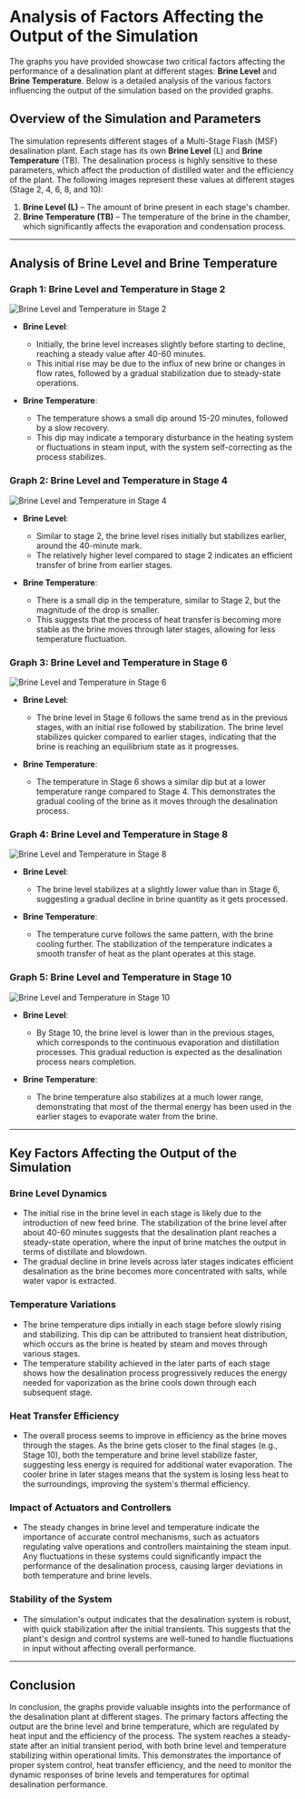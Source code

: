 
# Analysis of Factors Affecting the Output of the Simulation

The graphs you have provided showcase two critical factors affecting the performance of a desalination plant at different stages: **Brine Level** and **Brine Temperature**. Below is a detailed analysis of the various factors influencing the output of the simulation based on the provided graphs.

## Overview of the Simulation and Parameters

The simulation represents different stages of a Multi-Stage Flash (MSF) desalination plant. Each stage has its own **Brine Level** (L) and **Brine Temperature** (TB). The desalination process is highly sensitive to these parameters, which affect the production of distilled water and the efficiency of the plant. The following images represent these values at different stages (Stage 2, 4, 6, 8, and 10):

1. **Brine Level (L)** – The amount of brine present in each stage's chamber.
2. **Brine Temperature (TB)** – The temperature of the brine in the chamber, which significantly affects the evaporation and condensation process.

---

## Analysis of Brine Level and Brine Temperature

### Graph 1: Brine Level and Temperature in Stage 2
![Brine Level and Temperature in Stage 2](file-wtg5e8GuA3TxZiehsWSSjPTD)

- **Brine Level**: 
  - Initially, the brine level increases slightly before starting to decline, reaching a steady value after 40-60 minutes.
  - This initial rise may be due to the influx of new brine or changes in flow rates, followed by a gradual stabilization due to steady-state operations.
  
- **Brine Temperature**: 
  - The temperature shows a small dip around 15-20 minutes, followed by a slow recovery.
  - This dip may indicate a temporary disturbance in the heating system or fluctuations in steam input, with the system self-correcting as the process stabilizes.

### Graph 2: Brine Level and Temperature in Stage 4
![Brine Level and Temperature in Stage 4](file-StVqlrhIaTj4oN4GtXIDUXd7)

- **Brine Level**:
  - Similar to stage 2, the brine level rises initially but stabilizes earlier, around the 40-minute mark.
  - The relatively higher level compared to stage 2 indicates an efficient transfer of brine from earlier stages.

- **Brine Temperature**:
  - There is a small dip in the temperature, similar to Stage 2, but the magnitude of the drop is smaller. 
  - This suggests that the process of heat transfer is becoming more stable as the brine moves through later stages, allowing for less temperature fluctuation.

### Graph 3: Brine Level and Temperature in Stage 6
![Brine Level and Temperature in Stage 6](file-rdcqIEVSo48eUvIHayuux7f4)

- **Brine Level**:
  - The brine level in Stage 6 follows the same trend as in the previous stages, with an initial rise followed by stabilization. The brine level stabilizes quicker compared to earlier stages, indicating that the brine is reaching an equilibrium state as it progresses.
  
- **Brine Temperature**:
  - The temperature in Stage 6 shows a similar dip but at a lower temperature range compared to Stage 4. This demonstrates the gradual cooling of the brine as it moves through the desalination process.

### Graph 4: Brine Level and Temperature in Stage 8
![Brine Level and Temperature in Stage 8](file-unjsJacDkQjVIVf3bdjfc0mw)

- **Brine Level**:
  - The brine level stabilizes at a slightly lower value than in Stage 6, suggesting a gradual decline in brine quantity as it gets processed.

- **Brine Temperature**:
  - The temperature curve follows the same pattern, with the brine cooling further. The stabilization of the temperature indicates a smooth transfer of heat as the plant operates at this stage.

### Graph 5: Brine Level and Temperature in Stage 10
![Brine Level and Temperature in Stage 10](file-OeEfdOQF2LmlZD2GL2CRq5X3)

- **Brine Level**:
  - By Stage 10, the brine level is lower than in the previous stages, which corresponds to the continuous evaporation and distillation processes. This gradual reduction is expected as the desalination process nears completion.

- **Brine Temperature**:
  - The brine temperature also stabilizes at a much lower range, demonstrating that most of the thermal energy has been used in the earlier stages to evaporate water from the brine.

---

## Key Factors Affecting the Output of the Simulation

### Brine Level Dynamics
- The initial rise in the brine level in each stage is likely due to the introduction of new feed brine. The stabilization of the brine level after about 40-60 minutes suggests that the desalination plant reaches a steady-state operation, where the input of brine matches the output in terms of distillate and blowdown.
- The gradual decline in brine levels across later stages indicates efficient desalination as the brine becomes more concentrated with salts, while water vapor is extracted.

### Temperature Variations
- The brine temperature dips initially in each stage before slowly rising and stabilizing. This dip can be attributed to transient heat distribution, which occurs as the brine is heated by steam and moves through various stages.
- The temperature stability achieved in the later parts of each stage shows how the desalination process progressively reduces the energy needed for vaporization as the brine cools down through each subsequent stage.

### Heat Transfer Efficiency
- The overall process seems to improve in efficiency as the brine moves through the stages. As the brine gets closer to the final stages (e.g., Stage 10), both the temperature and brine level stabilize faster, suggesting less energy is required for additional water evaporation. The cooler brine in later stages means that the system is losing less heat to the surroundings, improving the system's thermal efficiency.

### Impact of Actuators and Controllers
- The steady changes in brine level and temperature indicate the importance of accurate control mechanisms, such as actuators regulating valve operations and controllers maintaining the steam input. Any fluctuations in these systems could significantly impact the performance of the desalination process, causing larger deviations in both temperature and brine levels.

### Stability of the System
- The simulation's output indicates that the desalination system is robust, with quick stabilization after the initial transients. This suggests that the plant's design and control systems are well-tuned to handle fluctuations in input without affecting overall performance.

---

## Conclusion

In conclusion, the graphs provide valuable insights into the performance of the desalination plant at different stages. The primary factors affecting the output are the brine level and brine temperature, which are regulated by heat input and the efficiency of the process. The system reaches a steady-state after an initial transient period, with both brine level and temperature stabilizing within operational limits. This demonstrates the importance of proper system control, heat transfer efficiency, and the need to monitor the dynamic responses of brine levels and temperatures for optimal desalination performance.
